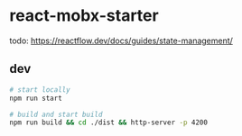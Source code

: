 # react-mobx-starter

todo: https://reactflow.dev/docs/guides/state-management/

## dev

```bash
# start locally
npm run start

# build and start build
npm run build && cd ./dist && http-server -p 4200
```
